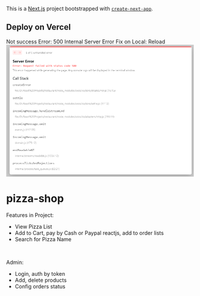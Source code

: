 This is a [Next.js](https://nextjs.org/) project bootstrapped with [`create-next-app`](https://github.com/vercel/next.js/tree/canary/packages/create-next-app).

## Deploy on Vercel

Not success
Error: 500 Internal Server Error
Fix on Local: Reload
<img src="./images/error.png"/>
# pizza-shop

Features in Project:

- View Pizza List
- Add to Cart, pay by Cash or Paypal reactjs, add to order lists
- Search for Pizza Name
<br />

Admin:
<ul>
<li>Login, auth by token</li>
  <li>Add, delete products</li>
  <li>Config orders status</li>
</ul>
